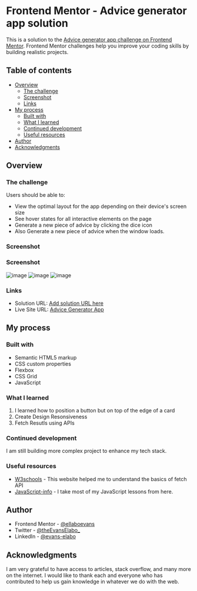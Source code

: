 # Frontend Mentor - Advice generator app solution

This is a solution to the [Advice generator app challenge on Frontend Mentor](https://www.frontendmentor.io/challenges/advice-generator-app-QdUG-13db). Frontend Mentor challenges help you improve your coding skills by building realistic projects.

## Table of contents

- [Overview](#overview)
  - [The challenge](#the-challenge)
  - [Screenshot](#screenshot)
  - [Links](#links)
- [My process](#my-process)
  - [Built with](#built-with)
  - [What I learned](#what-i-learned)
  - [Continued development](#continued-development)
  - [Useful resources](#useful-resources)
- [Author](#author)
- [Acknowledgments](#acknowledgments)


## Overview

### The challenge

Users should be able to:

- View the optimal layout for the app depending on their device's screen size
- See hover states for all interactive elements on the page
- Generate a new piece of advice by clicking the dice icon
- Also Generate a new piece of advice when the window loads.

### Screenshot

### Screenshot

![image](./design/desktop-shot.png)
![image](./design/mobile.png)
![image](./design/Mobile-menu-opened.png)

### Links

- Solution URL: [Add solution URL here](https://your-solution-url.com)
- Live Site URL: [Advice Generator App](https://ellaboevans.github.io/Advice-Generator-App/)

## My process

### Built with

- Semantic HTML5 markup
- CSS custom properties
- Flexbox
- CSS Grid
- JavaScript

### What I learned

1. I learned how to position a button but on top of the edge of a card 
2. Create Design Resonsiveness
4. Fetch Resutls using APIs


### Continued development

I am still building more complex project to enhance my tech stack.
### Useful resources


- [W3schools](https://www.w3schools.com) - This website helped me to understand the basics of fetch API
- [JavaScript-info](https://www.javascript.info) - I take most of my JavaScript lessons from here. 

## Author

- Frontend Mentor - [@ellaboevans](https://www.frontendmentor.io/profile/eelabo)
- Twitter - [@theEvansElabo_](https://www.twitter.com/theevanselabo_)
- LinkedIn - [@evans-elabo](https://www.linkedin.com/in/evans-elabo)


## Acknowledgments

I am very grateful to have access to articles, stack overflow, and many more on the internet. I would like to thank each and everyone who has contributed to help us gain knowledge in whatever we do with the web.
